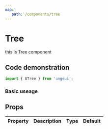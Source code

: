 ```yaml
---
map:
   path: /components/tree
---
```


# Tree

this is Tree component

## Code demonstration

```js
import { UTree } from 'ungeui';
```

### Basic useage

<demo src="./demo/base.vue"
 language="vue"
 title="Basic useage"
 desc="Basic useage">
</demo>

## Props

| Property | Description |   Type |   Default |
| :--------: | :----------: | :-----: | :--------: |